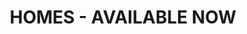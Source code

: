 ---
type: page
layout: homes-available
title: 'HOMES - AVAILABLE NOW'
url: /portfolio
params:
page-status: 'homes-available'
pageImage: 'https://res.cloudinary.com/animated-eagle/image/upload/v1552592238/OnPoint%20Custom%20Homes/150-1400x788.jpg'
pageTitle: 'HOMES - AVAILABLE NOW'
---